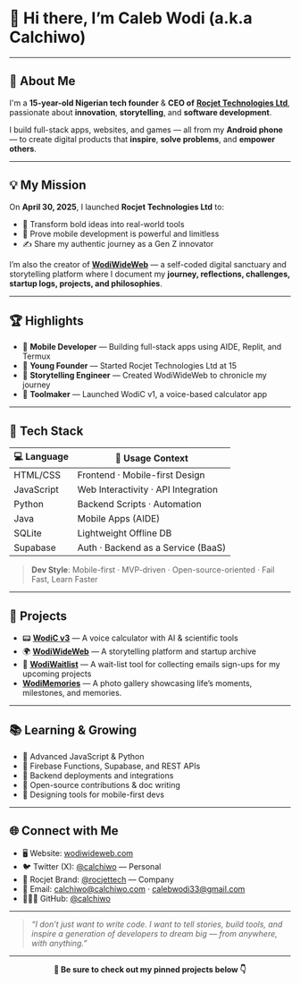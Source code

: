 # 👋 Hi there, I’m Caleb Wodi (a.k.a Calchiwo)

---

## 🧠 About Me

I'm a **15-year-old Nigerian tech founder** & **CEO of** [**Rocjet Technologies Ltd**](https://github.com/Calchiwo/rocjettech), passionate about **innovation**, **storytelling**, and **software development**.

I build full-stack apps, websites, and games — all from my **Android phone** — to create digital products that **inspire**, **solve problems**, and **empower others**.

---

## 💡 My Mission

On **April 30, 2025**, I launched **Rocjet Technologies Ltd** to:

- 🚀 Transform bold ideas into real-world tools  
- 📱 Prove mobile development is powerful and limitless  
- ✍️ Share my authentic journey as a Gen Z innovator  

I’m also the creator of **[WodiWideWeb](https://calchiwo.github.io/WodiWideWeb)** — a self-coded digital sanctuary and storytelling platform where I document my **journey, reflections, challenges, startup logs, projects, and philosophies**.

---

## 🏆 Highlights

- 📱 **Mobile Developer** — Building full-stack apps using AIDE, Replit, and Termux  
- 🚀 **Young Founder** — Started Rocjet Technologies Ltd at 15  
- 📝 **Storytelling Engineer** — Created WodiWideWeb to chronicle my journey  
- 🧠 **Toolmaker** — Launched WodiC v1, a voice-based calculator app  

---

## 🧰 Tech Stack

| 💻 Language | 🔧 Usage Context                        |
|------------|------------------------------------------|
| HTML/CSS   | Frontend · Mobile-first Design           |
| JavaScript | Web Interactivity · API Integration      |
| Python     | Backend Scripts · Automation             |
| Java       | Mobile Apps (AIDE)                       |
| SQLite     | Lightweight Offline DB                   |
| Supabase   | Auth · Backend as a Service (BaaS)       |

> **Dev Style**: Mobile-first · MVP-driven · Open-source-oriented · Fail Fast, Learn Faster

---

## 🚧 Projects

- 📟 [**WodiC v3**](https://github.com/Calchiwo/WodiC) — A voice calculator with AI & scientific tools  
- 🌍 [**WodiWideWeb**](https://calchiwo.github.io/WodiWideWeb) — A storytelling platform and startup archive  
- 🧪 [**WodiWaitlist**](https://wodiwaitlist.netlify.app)  — A wait-list tool for collecting emails sign-ups for my upcoming projects 
- [**WodiMemories**](https://github.com/Calchiwo/WodiMemories) — A photo gallery showcasing life’s moments, milestones, and memories.

---

## 📚 Learning & Growing

- 🔹 Advanced JavaScript & Python  
- 🔹 Firebase Functions, Supabase, and REST APIs  
- 🔹 Backend deployments and integrations  
- 🔹 Open-source contributions & doc writing  
- 🔹 Designing tools for mobile-first devs  

---

## 🌐 Connect with Me

- 🖥️ Website: [wodiwideweb.com](https://calchiwo.github.io/WodiWideWeb)  
- 🐦 Twitter (X): [@calchiwo](https://x.com/calchiwo) — Personal  
- 🚀 Rocjet Brand: [@rocjettech](https://x.com/rocjettech) — Company  
- 📧 Email: calchiwo@calchiwo.com · calebwodi33@gmail.com  
- 👨🏽‍💻 GitHub: [@calchiwo](https://github.com/calchiwo)  

---

> _“I don’t just want to write code. I want to tell stories, build tools, and inspire a generation of developers to dream big — from anywhere, with anything.”_

---

<p align="center"><strong>📌 Be sure to check out my pinned projects below 👇</strong></p>
